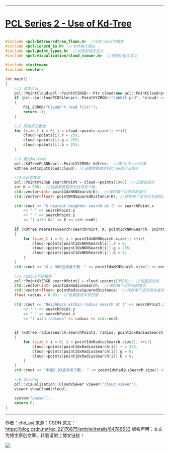 




---

# [PCL Series 2 - Use of Kd-Tree](https://blog.csdn.net/qq_22170875/article/details/84786533)

```cpp

#include <pcl/kdtree/kdtree_flann.h>  //kdtree近邻搜索
#include <pcl/io/pcd_io.h>  //文件输入输出
#include <pcl/point_types.h>  //点类型相关定义
#include <pcl/visualization/cloud_viewer.h>  //可视化相关定义
 
#include <iostream>
#include <vector>
 
int main()
{
	//1.读取点云
	pcl::PointCloud<pcl::PointXYZRGB>::Ptr cloud(new pcl::PointCloud<pcl::PointXYZRGB>);
	if (pcl::io::loadPCDFile<pcl::PointXYZRGB>("rabbit.pcd", *cloud) == -1)
	{
		PCL_ERROR("Cloudn't read file!");
		return -1;
	}
 
	//2.原始点云着色
	for (size_t i = 0; i < cloud->points.size(); ++i){
		cloud->points[i].r = 255;
		cloud->points[i].g = 255;
		cloud->points[i].b = 255;
	}
 
	//3.建立kd-tree
	pcl::KdTreeFLANN<pcl::PointXYZRGB> kdtree;  //建立kdtree对象
	kdtree.setInputCloud(cloud); //设置需要建立kdtree的点云指针
 
	//4.K近邻搜索
	pcl::PointXYZRGB searchPoint = cloud->points[1000]; //设置查找点
	int K = 900;  //设置需要查找的近邻点个数
	std::vector<int> pointIdxNKNSearch(K);  //保存每个近邻点的索引
	std::vector<float> pointNKNSquaredDistance(K); //保存每个近邻点与查找点之间的欧式距离平方
 
	std::cout << "K nearest neighbor search at (" << searchPoint.x
		<< " " << searchPoint.y
		<< " " << searchPoint.z
		<< ") with K=" << K << std::endl;
 
	if (kdtree.nearestKSearch(searchPoint, K, pointIdxNKNSearch, pointNKNSquaredDistance) > 0)
	{
		for (size_t i = 0; i < pointIdxNKNSearch.size(); ++i){
			cloud->points[pointIdxNKNSearch[i]].r = 0;
			cloud->points[pointIdxNKNSearch[i]].g = 255;
			cloud->points[pointIdxNKNSearch[i]].b = 0;
		}		
	}
	std::cout << "K = 900近邻点个数：" << pointIdxNKNSearch.size() << endl;
 
	//5.radius半径搜索
	pcl::PointXYZRGB searchPoint1 = cloud->points[3500];  //设置查找点
	std::vector<int> pointIdxRadiusSearch;  //保存每个近邻点的索引
	std::vector<float> pointRadiusSquaredDistance;  //保存每个近邻点与查找点之间的欧式距离平方
	float radius = 0.03;  //设置查找半径范围
 
	std::cout << "Neighbors within radius search at (" << searchPoint.x
		<< " " << searchPoint.y
		<< " " << searchPoint.z
		<< ") with radius=" << radius << std::endl;
 
 
	if (kdtree.radiusSearch(searchPoint1, radius, pointIdxRadiusSearch, pointRadiusSquaredDistance) > 0)
	{
		for (size_t i = 0; i < pointIdxRadiusSearch.size(); ++i){
			cloud->points[pointIdxRadiusSearch[i]].r = 255;
			cloud->points[pointIdxRadiusSearch[i]].g = 0;
			cloud->points[pointIdxRadiusSearch[i]].b = 0;
		}
	}
	std::cout << "半径0.03近邻点个数： " << pointIdxRadiusSearch.size() << endl;
 
	//6.显示点云
	pcl::visualization::CloudViewer viewer("cloud viewer");
	viewer.showCloud(cloud);
 
	system("pause");
	return 0;
}
```
--------------------- 
作者：chd_ayj 
来源：CSDN 
原文：https://blog.csdn.net/qq_22170875/article/details/84786533 
版权声明：本文为博主原创文章，转载请附上博文链接！

![](https://img-blog.csdnimg.cn/20181204122116440.JPG?x-oss-process=image/watermark,type_ZmFuZ3poZW5naGVpdGk,shadow_10,text_aHR0cHM6Ly9ibG9nLmNzZG4ubmV0L3FxXzIyMTcwODc1,size_16,color_FFFFFF,t_70)